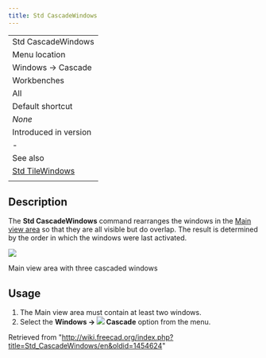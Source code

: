 ```yaml
---
title: Std CascadeWindows
---
```


|                                                       |
| ----------------------------------------------------- |
| Std CascadeWindows                                    |
| Menu location                                         |
| Windows → Cascade                                     |
| Workbenches                                           |
| All                                                   |
| Default shortcut                                      |
| _None_                                                |
| Introduced in version                                 |
| -                                                     |
| See also                                              |
| [Std TileWindows](/Std_TileWindows "Std TileWindows") |
|                                                       |

## Description

The **Std CascadeWindows** command rearranges the windows in the [Main view area](/Main_view_area "Main view area") so that they are all visible but do overlap. The result is determined by the order in which the windows were last activated.

![](/images/Std_CascadeWindows_example.png)

Main view area with three cascaded windows

## Usage

1. The Main view area must contain at least two windows.
2. Select the **Windows → ![](/images/Std_CascadeWindows.svg) Cascade** option from the menu.

Retrieved from "<http://wiki.freecad.org/index.php?title=Std_CascadeWindows/en&oldid=1454624>"
